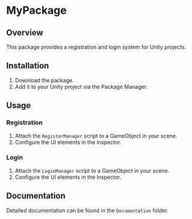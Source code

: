 # MyPackage

## Overview

This package provides a registration and login system for Unity projects.

## Installation

1. Download the package.
2. Add it to your Unity project via the Package Manager.

## Usage

### Registration

1. Attach the `RegisterManager` script to a GameObject in your scene.
2. Configure the UI elements in the Inspector.

### Login

1. Attach the `LoginManager` script to a GameObject in your scene.
2. Configure the UI elements in the Inspector.

## Documentation

Detailed documentation can be found in the `Documentation` folder.
